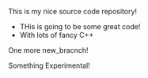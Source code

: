 This is my nice source code repository!

* THis is going to be some great code!
* With lots of fancy C++

One more new_bracnch!

Something Experimental!
